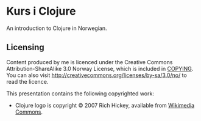 # Kurs i Clojure

An introduction to Clojure in Norwegian.

## Licensing

Content produced by me is licenced under the Creative Commons
Attribution-ShareAlike 3.0 Norway License, which is included in
[COPYING](presentations/blob/master/clojure-2012-10-16/COPYING). You can also
visit http://creativecommons.org/licenses/by-sa/3.0/no/ to read the licence.

This presentation contains the following copyrighted work:

- Clojure logo is copyright © 2007 Rich Hickey, available from
  [Wikimedia Commons][clojure-glyph].

[clojure-glyph]: http://upload.wikimedia.org/wikipedia/commons/archive/1/1a/20110616125228%21Clojure-glyph.svg "Clojure logo"
